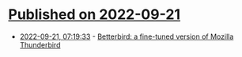 # [Published on 2022-09-21](index.md)

* [2022-09-21, 07:19:33](https://lobste.rs/s/rakx92/betterbird_fine_tuned_version_mozilla) - [Betterbird: a fine-tuned version of Mozilla Thunderbird](https://betterbird.eu/)
